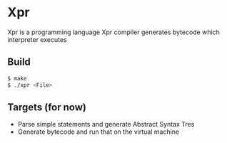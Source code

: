 # Xpr
Xpr is a programming language
Xpr compiler generates bytecode which interpreter executes

## Build
```bash
$ make
$ ./xpr <File>
```

## Targets (for now)
- Parse simple statements and generate Abstract Syntax Tres
- Generate bytecode and run that on the virtual machine
